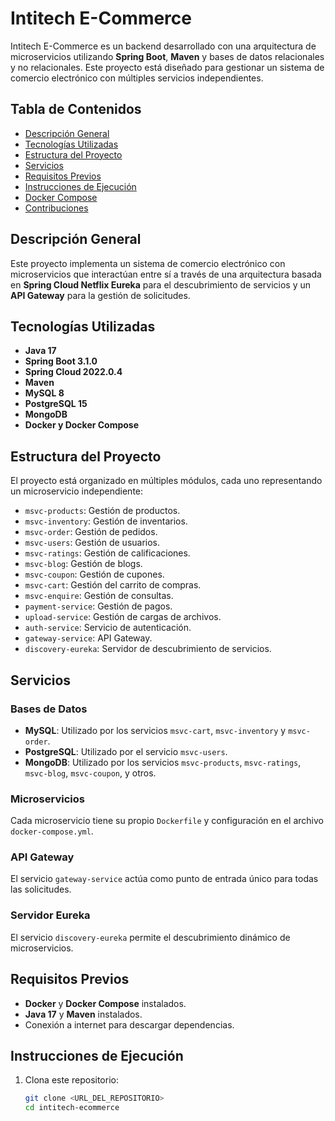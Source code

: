 # Intitech E-Commerce

Intitech E-Commerce es un backend desarrollado con una arquitectura de microservicios utilizando **Spring Boot**, **Maven** y bases de datos relacionales y no relacionales. Este proyecto está diseñado para gestionar un sistema de comercio electrónico con múltiples servicios independientes.

## Tabla de Contenidos

- [Descripción General](#descripción-general)
- [Tecnologías Utilizadas](#tecnologías-utilizadas)
- [Estructura del Proyecto](#estructura-del-proyecto)
- [Servicios](#servicios)
- [Requisitos Previos](#requisitos-previos)
- [Instrucciones de Ejecución](#instrucciones-de-ejecución)
- [Docker Compose](#docker-compose)
- [Contribuciones](#contribuciones)

## Descripción General

Este proyecto implementa un sistema de comercio electrónico con microservicios que interactúan entre sí a través de una arquitectura basada en **Spring Cloud Netflix Eureka** para el descubrimiento de servicios y un **API Gateway** para la gestión de solicitudes.

## Tecnologías Utilizadas

- **Java 17**
- **Spring Boot 3.1.0**
- **Spring Cloud 2022.0.4**
- **Maven**
- **MySQL 8**
- **PostgreSQL 15**
- **MongoDB**
- **Docker y Docker Compose**

## Estructura del Proyecto

El proyecto está organizado en múltiples módulos, cada uno representando un microservicio independiente:

- `msvc-products`: Gestión de productos.
- `msvc-inventory`: Gestión de inventarios.
- `msvc-order`: Gestión de pedidos.
- `msvc-users`: Gestión de usuarios.
- `msvc-ratings`: Gestión de calificaciones.
- `msvc-blog`: Gestión de blogs.
- `msvc-coupon`: Gestión de cupones.
- `msvc-cart`: Gestión del carrito de compras.
- `msvc-enquire`: Gestión de consultas.
- `payment-service`: Gestión de pagos.
- `upload-service`: Gestión de cargas de archivos.
- `auth-service`: Servicio de autenticación.
- `gateway-service`: API Gateway.
- `discovery-eureka`: Servidor de descubrimiento de servicios.

## Servicios

### Bases de Datos

- **MySQL**: Utilizado por los servicios `msvc-cart`, `msvc-inventory` y `msvc-order`.
- **PostgreSQL**: Utilizado por el servicio `msvc-users`.
- **MongoDB**: Utilizado por los servicios `msvc-products`, `msvc-ratings`, `msvc-blog`, `msvc-coupon`, y otros.

### Microservicios

Cada microservicio tiene su propio `Dockerfile` y configuración en el archivo `docker-compose.yml`.

### API Gateway

El servicio `gateway-service` actúa como punto de entrada único para todas las solicitudes.

### Servidor Eureka

El servicio `discovery-eureka` permite el descubrimiento dinámico de microservicios.

## Requisitos Previos

- **Docker** y **Docker Compose** instalados.
- **Java 17** y **Maven** instalados.
- Conexión a internet para descargar dependencias.

## Instrucciones de Ejecución

1. Clona este repositorio:
   ```bash
   git clone <URL_DEL_REPOSITORIO>
   cd intitech-ecommerce
